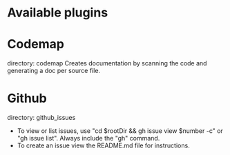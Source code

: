 # Available plugins

# Codemap
directory: codemap
Creates documentation by scanning the code and generating a doc per source file.

# Github

directory: github\_issues
- To view or list issues, use "cd $rootDir && gh issue view $number -c" or "gh issue list". Always include the "gh" command.
- To create an issue view the README.md file for instructions.
